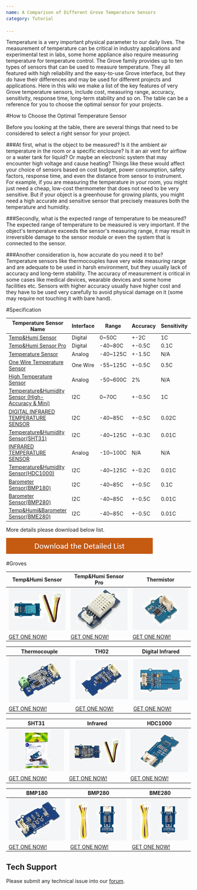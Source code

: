 ```yaml
---
name: A Comparison of Different Grove Temperature Sensors
category: Tutorial

---
```



Temperature is a very important physical parameter to our daily lives. The measurement of temperature can be critical in industry applications and experimental test in labs, some home appliance also require measuring temperature for temperature control. 
The Grove family provides up to ten types of sensors that can be used to measure temperature. They all featured with high reliability and the easy-to-use Grove interface, but they do have their differences and may be used for different projects and applications. 
Here in this wiki we make a list of the key features of very Grove temperature sensors, include cost, measuring range, accuracy, sensitivity, response time, long-term stability and so on. The table can be a reference for you to choose the optimal sensor for your projects.

#How to Choose the Optimal Temperature Sensor

Before you looking at the table, there are several things that need to be considered to select a right sensor for your project. 

###At first, what is the object to be measured?
Is it the ambient air temperature in the room or a specific enclosure? Is it an air vent for airflow or a water tank for liquid? Or maybe an electronic system that may encounter high voltage and cause heating? Things like these would affect your choice of sensors based on cost budget, power consumption, safety factors, response time, and even the distance from sensor to instrument. For example, if you are measuring the temperature in your room, you might just need a cheap, low-cost thermometer that does not need to be very sensitive. But if your object is a greenhouse for growing plants, you might need a high accurate and sensitive sensor that precisely measures both the temperature and humidity.

###Secondly, what is the expected range of temperature to be measured?
The expected range of temperature to be measured is very important. If the object's temperature exceeds the sensor's measuring range, it may result in irreversible damage to the sensor module or even the system that is connected to the sensor.

###Another consideration is, how accurate do you need it to be?
Temperature sensors like thermocouples have very wide measuring range and are adequate to be used in harsh environment, but they usually lack of accuracy and long-term stability. The accuracy of measurement is critical in some cases like medical devices, wearable devices and some home facilities etc. Sensors with higher accuracy usually have higher cost and they have to be used very carefully to avoid physical damage on it (some may require not touching it with bare hand).

#Specification

|Temperature Sensor Name|Interface|Range|Accuracy|Sensitivity|Datasheet|
|-----------------------|---------|----|---------|-----------|----|
|[Temp&Humi Sensor](http://wiki.seeed.cc/Grove-TemperatureAndHumidity_Sensor/) | Digital | 0~50C|+-2C|1C|[DHT11](https://github.com/SeeedDocument/Grove-TemperatureAndHumidity_Sensor/raw/master/res/DHT11.pdf)|
|[Temp&Humi Sensor Pro](http://wiki.seeed.cc/Grove-Temperature_and_Humidity_Sensor_Pro/) | Digital | -40~80C|+-0.5C|0.1C| [DHT22/AM2302](https://github.com/SeeedDocument/Grove-Temperature_and_Humidity_Sensor_Pro/raw/master/res/AM2302.pdf) |
|[Temperature Sensor](http://wiki.seeed.cc/Grove-Temperature_Sensor_V1.2/) | Analog | -40~125C|+-1.5C|N/A|[NCP18WF104F03RC](https://github.com/SeeedDocument/Grove-Temperature_Sensor_V1.2/raw/master/res/NCP18WF104F03RC.pdf) |
|[One Wire Temperature Sensor](http://datasheets.maxim-ic.com/en/ds/DS18B20.pdf) | One Wire | -55~125C|+-0.5C|0.5C|[DS18B20](http://datasheets.maxim-ic.com/en/ds/DS18B20.pdf) |
|[High Temperature Sensor](http://wiki.seeed.cc/Grove-High_Temperature_Sensor/) |Analog|-50~600C|2%|N/A|K Type Thermocouple|
|[Temperature&Humidity Sensor (High-Accuracy & Mini)](http://wiki.seeed.cc/Grove-TemptureAndHumidity_Sensor-High-Accuracy_AndMini-v1.0/) |I2C|0~70C|+-0.5C|1C|[TH02](https://raw.githubusercontent.com/SeeedDocument/Grove-TemptureAndHumidity_Sensor-High-Accuracy_AndMini-v1.0/master/res/TH02_SENSOR.pdf) |
|[DIGITAL INFRARED TEMPERATURE SENSOR](http://wiki.seeed.cc/Grove-Digital_Infrared_Temperature_Sensor/) |I2C|-40~85C|+-0.5C|0.02C|[MLX90615](https://raw.githubusercontent.com/SeeedDocument/Grove-Digital_Infrared_Temperature_Sensor/master/res/MLX90615.pdf) |
|[Temperature&Humidity Sensor(SHT31)](http://wiki.seeed.cc/Grove-TempAndHumi_Sensor-SHT31/) |I2C|-40~125C|+-0.3C|0.01C|[SHT31](https://raw.githubusercontent.com/SeeedDocument/Grove-TempAndHumi_Sensor-SHT31/master/res/Grove-TempAndHumi_Sensor-SHT31-Datasheets.zip) |
|[INFRARED TEMPERATURE SENSOR](http://wiki.seeed.cc/Grove-Infrared_Temperature_Sensor/) |Analog|-10~100C|N/A|N/A|[OTP-538U](https://raw.githubusercontent.com/SeeedDocument/Grove-Infrared_Temperature_Sensor/master/res/OTP-538Udatasheet.zip) |
|[Temperature&Humidity Sensor(HDC1000)](http://wiki.seeed.cc/Grove-TemperatureAndHumidity_Sensor-HDC1000/) |I2C|-40~125C|+-0.2C|0.01C|[HDC1000](https://raw.githubusercontent.com/SeeedDocument/Grove-TemperatureAndHumidity_Sensor-HDC1000/master/res/HDC1000.pdf) |
|[Barometer Sensor(BMP180)](http://wiki.seeed.cc/Grove-Barometer_Sensor-BMP180/) |I2C|-40~85C|+-0.5C|0.1C|[BMP180](https://raw.githubusercontent.com/SeeedDocument/Grove-Barometer_Sensor-BMP180/master/res/BMP180.pdf) |
|[Barometer Sensor(BMP280)](http://wiki.seeed.cc/Grove-Barometer_Sensor-BMP280/) |I2C|-40~85C|+-0.5C|0.01C|[BMP280](https://raw.githubusercontent.com/SeeedDocument/Grove-Barometer_Sensor-BMP280/master/res/Grove-Barometer_Sensor-BMP280-BMP280-DS001-12_Datasheet.pdf) |
|[Temp&Humi&Barometer Sensor(BME280)](http://wiki.seeed.cc/Grove-Barometer_Sensor-BME280/) |I2C|-40~85C|+-0.5C|0.01C|[BME280](https://raw.githubusercontent.com/SeeedDocument/Grove-Barometer_Sensor-BME280/master/res/Grove-Barometer_Sensor-BME280-.pdf) |

More details please download below list.

[![](https://raw.githubusercontent.com/SeeedDocument/Tutorial_Temperature_Sensor/master/img/list.png)](https://github.com/SeeedDocument/Tutorial_Temperature_Sensor/raw/master/res/temperature%C2%A0sensor%20v2.xlsx)

#Groves

|Temp&Humi Sensor | Temp&Humi Sensor Pro | Thermistor |
|----------------------------|-------------------------------------|------------------------|
|![](https://raw.githubusercontent.com/SeeedDocument/Tutorial_Temperature_Sensor/master/img/1.jpg)|![](https://raw.githubusercontent.com/SeeedDocument/Tutorial_Temperature_Sensor/master/img/2.jpg)|![](https://raw.githubusercontent.com/SeeedDocument/Tutorial_Temperature_Sensor/master/img/3.jpg)|
|[GET ONE NOW!](https://www.seeedstudio.com/Grove-Temp%26Humi-Sensor-p-745.html)|[GET ONE NOW!](https://www.seeedstudio.com/Grove-Temperature%26Humidity-Sensor-Pro-p-838.html)|[GET ONE NOW!](https://www.seeedstudio.com/Grove-Temperature-Sensor-p-774.html)|

|Thermocouple | TH02| Digital Infrared|
|----------------------------|-------------------------------------|------------------------|
|![](https://raw.githubusercontent.com/SeeedDocument/Tutorial_Temperature_Sensor/master/img/4.jpg)|![](https://raw.githubusercontent.com/SeeedDocument/Tutorial_Temperature_Sensor/master/img/5.jpg)|![](https://raw.githubusercontent.com/SeeedDocument/Tutorial_Temperature_Sensor/master/img/6.jpg)|
|[GET ONE NOW!](http://www.seeedstudio.com/depot/Grove-High-Temperature-Sensor-p-1810.html)|[GET ONE NOW!](https://www.seeedstudio.com/Grove-Temperature%26Humidity-Sensor-(High-Accuracy-%26-Mini)-p-1921.html)|[GET ONE NOW!](http://www.seeedstudio.com/Grove-Digital-Infrared-Temperature-Sensor-p-2385.html)|

|SHT31| Infrared| HDC1000 |
|----------------------------|-------------------------------------|------------------------|
|![](https://raw.githubusercontent.com/SeeedDocument/Tutorial_Temperature_Sensor/master/img/7.jpg)|![](https://raw.githubusercontent.com/SeeedDocument/Tutorial_Temperature_Sensor/master/img/8.jpg)|![](https://raw.githubusercontent.com/SeeedDocument/Tutorial_Temperature_Sensor/master/img/9.jpg)|
|[GET ONE NOW!](http://www.seeedstudio.com/depot/Grove-TemperatureHumidity-Sensor-SHT31-p-2655.html)|[GET ONE NOW!](http://www.seeedstudio.com/Grove-Infrared-Temperature-Sensor-p-1058.html)|[GET ONE NOW!](http://www.seeedstudio.com/depot/Grove-TemperatureHumidity-Sensor-HDC1000-p-2535.html?cPath=25_125)|

| BMP180 | BMP280 | BME280 |
|----------------------------|-------------------------------------|------------------------|
|![](https://raw.githubusercontent.com/SeeedDocument/Tutorial_Temperature_Sensor/master/img/10.jpg)|![](https://raw.githubusercontent.com/SeeedDocument/Tutorial_Temperature_Sensor/master/img/11.jpg)|![](https://raw.githubusercontent.com/SeeedDocument/Tutorial_Temperature_Sensor/master/img/12.jpg)|
|[GET ONE NOW!](http://www.seeedstudio.com/Grove-Barometer-Sensor-(BMP180)-p-1840.html)|[GET ONE NOW!](http://www.seeedstudio.com/depot/Grove-Barometer-Sensor-BMP280-p-2652.html)|[GET ONE NOW!](http://www.seeedstudio.com/depot/Grove-TempHumiBarometer-Sensor-BME280-p-2653.html)|

## Tech Support
Please submit any technical issue into our [forum](http://forum.seeedstudio.com/). 
